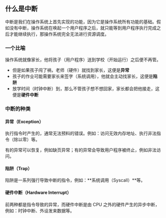 ## 什么是中断

中断是我们在操作系统上首先实现的功能，因为它是操作系统所有功能的基础。假如没有中断，操作系统在唤起一个用户程序之后，就只能等到用户程序执行完成之后才能继续执行，那操作系统完全无法进行资源调度。

### 一个比喻

操作系统就像家长，他将孩子（用户程序）送到学校（开始运行）之后便不再管。
- 但是如果孩子闯了祸，老师（硬件）就找到家长，这便是**异常**
- 孩子的作业可能需要家长来签字（系统调用），他就会主动找家长，这便是**陷阱**
- 放学时间（时钟中断）到，那么不管孩子想不想回家，家长都会把他接走，这便是**硬件中断**

### 中断的种类

#### 异常（Exception）
执行指令时产生的，通常无法预料的错误。例如：访问无效内存地址、执行非法指令（除以零）等。

有的异常可以恢复，例如缺页异常；有的异常会导致用户程序被终止，例如非法访问。

#### 陷阱（Trap）
陷阱是一系列强行导致中断的指令，例如：**系统调用（Syscall）**等。

#### 硬件中断（Hardware Interrupt）
前两种都是指令导致的异常，而硬件中断是由 CPU 之外的硬件产生的异步中断，例如：时钟中断、外设发来数据等。